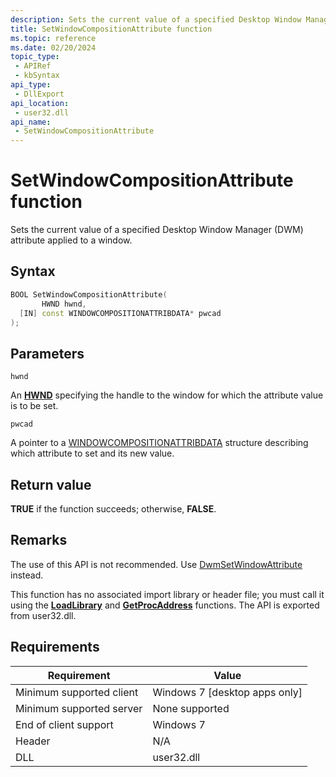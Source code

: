 ```yaml
---
description: Sets the current value of a specified Desktop Window Manager (DWM) attribute applied to a window.
title: SetWindowCompositionAttribute function
ms.topic: reference
ms.date: 02/20/2024
topic_type:
 - APIRef
 - kbSyntax
api_type:
 - DllExport
api_location:
 - user32.dll
api_name:
 - SetWindowCompositionAttribute
---
```


# SetWindowCompositionAttribute function

Sets the current value of a specified Desktop Window Manager (DWM) attribute applied to a window.

## Syntax

```C++
BOOL SetWindowCompositionAttribute(
       HWND hwnd,
  [IN] const WINDOWCOMPOSITIONATTRIBDATA* pwcad
);
```

## Parameters

`hwnd`

An [**HWND**](/windows/desktop/winprog/windows-data-types) specifying the handle to the window for which the attribute value is to be set.

`pwcad`

A pointer to a [WINDOWCOMPOSITIONATTRIBDATA](windowscompositionattribdata.md) structure describing which attribute to set and its new value.

## Return value

**TRUE** if the function succeeds; otherwise, **FALSE**.

## Remarks

The use of this API is not recommended. Use [DwmSetWindowAttribute](/windows/win32/api/dwmapi/nf-dwmapi-dwmsetwindowattribute) instead.

This function has no associated import library or header file; you must call it using the [**LoadLibrary**](/windows/desktop/api/libloaderapi/nf-libloaderapi-loadlibrarya) and [**GetProcAddress**](/windows/desktop/api/libloaderapi/nf-libloaderapi-getprocaddress) functions. The API is exported from user32.dll.

## Requirements

| Requirement | Value |
|-|-|
| Minimum supported client | Windows 7 \[desktop apps only\] |
| Minimum supported server | None supported |
| End of client support | Windows 7 |
| Header | N/A |
| DLL | user32.dll |
